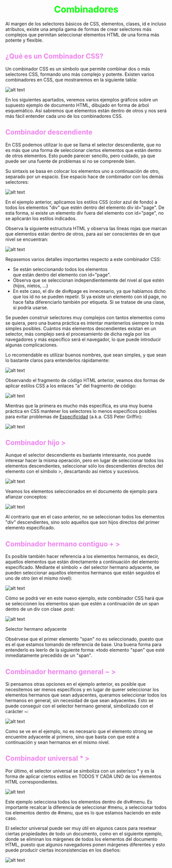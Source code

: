 # <span style="color:lime"><center>Combinadores</center></span>

Al margen de los selectores básicos de CSS, elementos, clases, id e incluso atributos, existe una amplia gama de formas de crear selectores más complejos que permitan seleccionar elementos HTML de una forma más potente y flexible.

## <span style="color:violet">¿Qué es un Combinador CSS?</span>
Un combinador CSS es un símbolo que permite combinar dos o más selectores CSS, formando uno más complejo y potente. Existen varios combinadores en CSS, que mostraremos en la siguiente tabla:

![alt text](./imagenes-combinadores/image.png)

En los siguientes apartados, veremos varios ejemplos gráficos sobre un supuesto ejemplo de documento HTML, dibujado en forma de árbol esquemático. Así sabremos que elementos están dentro de otros y nos será más fácil entender cada uno de los combinadores CSS.

## <span style="color:violet">Combinador descendiente</span>
En CSS podemos utilizar lo que se llama el selector descendiente, que no es más que una forma de seleccionar ciertos elementos que están dentro de otros elementos. Esto puede parecer sencillo, pero cuidado, ya que puede ser una fuente de problemas si no se comprende bien.

Su sintaxis se basa en colocar los elementos uno a continuación de otro, separado por un espacio. Ese espacio hace de combinador con los demás selectores:

![alt text](./imagenes-combinadores/image-1.png)

En el ejemplo anterior, aplicamos los estilos CSS (color azul de fondo) a todos los elementos "div" que estén dentro del elemento div id="page". De esta forma, si existe un elemento div fuera del elemento con id="page", no se aplicarán los estilos indicados.

Observa la siguiente estructura HTML y observa las líneas rojas que marcan que elementos están dentro de otros, para así ser conscientes de en que nivel se encuentran:

![alt text](./imagenes-combinadores/selector-descendiente.png)

Repasemos varios detalles importantes respecto a este combinador CSS:

   - Se están seleccionando todos los elementos <div> que están dentro del elemento con id="page".
   - Observa que se seleccionan independientemente del nivel al que estén (hijos, nietos, ...)
   - En este caso, el div de div#page es innecesario, ya que habíamos dicho que los id no se pueden repetir. Si ya existe un elemento con id page, no hace falta diferenciarlo también por etiqueta. Si se tratase de una clase, si podría usarse.

Se pueden construir selectores muy complejos con tantos elementos como se quiera, pero una buena práctica es intentar mantenerlos siempre lo más simples posibles. Cuántos más elementos descendientes existan en un selector, más complejo será el procesamiento de dicha regla por los navegadores y más específico será el navegador, lo que puede introducir algunas complicaciones.

Lo recomendable es utilizar buenos nombres, que sean simples, y que sean lo bastante claros para entenderlos rápidamente:

![alt text](./imagenes-combinadores/image-2.png)

Observando el fragmento de código HTML anterior, veamos dos formas de aplicar estilos CSS a los enlaces "a" del fragmento de código:

![alt text](./imagenes-combinadores/image-3.png)

Mientras que la primera es mucho más específica, es una muy buena práctica en CSS mantener los selectores lo menos específicos posibles para evitar problemas de [Especificidad](https://lenguajecss.com/css/cascada-css/que-es-cascada/) (a.k.a. CSS Peter Griffin):

![alt text](./imagenes-combinadores/peter-griffin-css.gif)

## <span style="color:violet">Combinador hijo ></span>
Aunque el selector descendiente es bastante interesante, nos puede interesar hacer la misma operación, pero en lugar de seleccionar todos los elementos descendientes, seleccionar sólo los descendientes directos del elemento con el símbolo >, descartando así nietos y sucesivos.

![alt text](./imagenes-combinadores/image-4.png)

Veamos los elementos seleccionados en el documento de ejemplo para afianzar conceptos:

![alt text](./imagenes-combinadores/selector-hijo.png)

Al contrario que en el caso anterior, no se seleccionan todos los elementos "div" descendientes, sino solo aquellos que son hijos directos del primer elemento especificado.

## <span style="color:violet">Combinador hermano contiguo + ></span>
Es posible también hacer referencia a los elementos hermanos, es decir, aquellos elementos que están directamente a continuación del elemento especificado. Mediante el símbolo + del selector hermano adyacente, se pueden seleccionar aquellos elementos hermanos que están seguidos el uno de otro (en el mismo nivel):

![alt text](./imagenes-combinadores/image-5.png)

Cómo se podrá ver en este nuevo ejemplo, este combinador CSS hará que se seleccionen los elementos span que estén a continuación de un span dentro de un div con clase .post:

![alt text](./imagenes-combinadores/selector-hermano-adyacente.png)

Selector hermano adyacente

Obsérvese que el primer elemento "span" no es seleccionado, puesto que es el que estamos tomando de referencia de base. Una buena forma para entenderlo es leerlo de la siguiente forma: «todo elemento "span" que esté inmediatamente precedido de un "span".

## <span style="color:violet">Combinador hermano general ~ ></span>
Si pensamos otras opciones en el ejemplo anterior, es posible que necesitemos ser menos específicos y en lugar de querer seleccionar los elementos hermanos que sean adyacentes, queramos seleccionar todos los hermanos en general, sin necesidad de que sean adyacentes. Esto se puede conseguir con el selector hermano general, simbolizado con el carácter ~:

![alt text](./imagenes-combinadores/selector-hermano-general.png)

Como se ve en el ejemplo, no es necesario que el elemento strong se encuentre adyacente al primero, sino que basta con que esté a continuación y sean hermanos en el mismo nivel.

## <span style="color:violet">Combinador universal * ></span>
Por último, el selector universal se simboliza con un asterisco * y es la forma de aplicar ciertos estilos en TODOS Y CADA UNO de los elementos HTML correspondientes.

![alt text](./imagenes-combinadores/selector-universal.png)

Este ejemplo selecciona todos los elementos dentro de div#menu. Es importante recalcar la diferencia de seleccionar #menu, a seleccionar todos los elementos dentro de #menu, que es lo que estamos haciendo en este caso.

El selector universal puede ser muy útil en algunos casos para resetear ciertas propiedades de todo un documento, como en el siguiente ejemplo, donde se eliminan los márgenes de todos los elementos del documento HTML, puesto que algunos navegadores ponen márgenes diferentes y esto puede producir ciertas inconsistencias en los diseños:

![alt text](./imagenes-combinadores/image-6.png)

